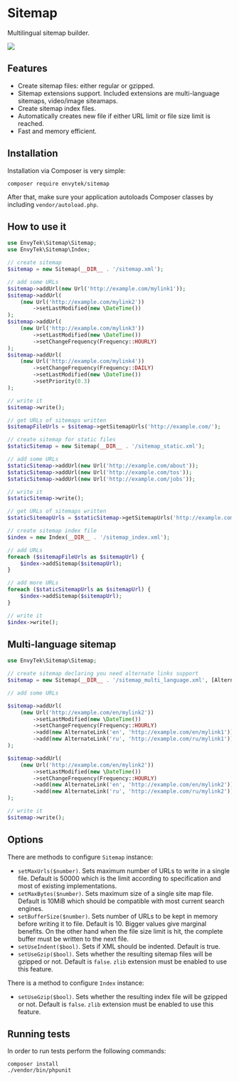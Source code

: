 Sitemap
=======

Multilingual sitemap builder.

<img src="https://travis-ci.org/EnvyTek/sitemap.svg" />

Features
--------

- Create sitemap files: either regular or gzipped.
- Sitemap extensions support. Included extensions are multi-language sitemaps, video/image siteamaps. 
- Create sitemap index files.
- Automatically creates new file if either URL limit or file size limit is reached.
- Fast and memory efficient.

Installation
------------

Installation via Composer is very simple:

```
composer require envytek/sitemap
```

After that, make sure your application autoloads Composer classes by including
`vendor/autoload.php`.

How to use it
-------------

```php
use EnvyTek\Sitemap\Sitemap;
use EnvyTek\Sitemap\Index;

// create sitemap
$sitemap = new Sitemap(__DIR__ . '/sitemap.xml');

// add some URLs
$sitemap->addUrl(new Url('http://example.com/mylink1'));
$sitemap->addUrl(
    (new Url('http://example.com/mylink2'))
        ->setLastModified(new \DateTime())
);
$sitemap->addUrl(
    (new Url('http://example.com/mylink3'))
        ->setLastModified(new \DateTime())
        ->setChangeFrequency(Frequency::HOURLY)
);
$sitemap->addUrl(
    (new Url('http://example.com/mylink4'))
        ->setChangeFrequency(Frequency::DAILY)
        ->setLastModified(new \DateTime())
        ->setPriority(0.3)
);

// write it
$sitemap->write();

// get URLs of sitemaps written
$sitemapFileUrls = $sitemap->getSitemapUrls('http://example.com/');

// create sitemap for static files
$staticSitemap = new Sitemap(__DIR__ . '/sitemap_static.xml');

// add some URLs
$staticSitemap->addUrl(new Url('http://example.com/about'));
$staticSitemap->addUrl(new Url('http://example.com/tos'));
$staticSitemap->addUrl(new Url('http://example.com/jobs'));

// write it
$staticSitemap->write();

// get URLs of sitemaps written
$staticSitemapUrls = $staticSitemap->getSitemapUrls('http://example.com/');

// create sitemap index file
$index = new Index(__DIR__ . '/sitemap_index.xml');

// add URLs
foreach ($sitemapFileUrls as $sitemapUrl) {
    $index->addSitemap($sitemapUrl);
}

// add more URLs
foreach ($staticSitemapUrls as $sitemapUrl) {
    $index->addSitemap($sitemapUrl);
}

// write it
$index->write();
```

Multi-language sitemap
----------------------

```php
use EnvyTek\Sitemap\Sitemap;

// create sitemap declaring you need alternate links support
$sitemap = new Sitemap(__DIR__ . '/sitemap_multi_language.xml', [AlternateLink::class]);

// add some URLs

$sitemap->addUrl(
    (new Url('http://example.com/en/mylink2'))
        ->setLastModified(new \DateTime())
        ->setChangeFrequency(Frequency::HOURLY)
        ->add(new AlternateLink('en', 'http://example.com/en/mylink1'))
        ->add(new AlternateLink('ru', 'http://example.com/ru/mylink1'))
);

$sitemap->addUrl(
    (new Url('http://example.com/en/mylink2'))
        ->setLastModified(new \DateTime())
        ->setChangeFrequency(Frequency::HOURLY)
        ->add(new AlternateLink('en', 'http://example.com/en/mylink2'))
        ->add(new AlternateLink('ru', 'http://example.com/ru/mylink2'))
);

// write it
$sitemap->write();
```

Options
-------

There are methods to configure `Sitemap` instance:
 
- `setMaxUrls($number)`. Sets maximum number of URLs to write in a single file.
  Default is 50000 which is the limit according to specification and most of
  existing implementations.
- `setMaxBytes($number)`. Sets maximum size of a single site map file.
  Default is 10MiB which should be compatible with most current search engines.
- `setBufferSize($number)`. Sets number of URLs to be kept in memory before writing it to file.
  Default is 10. Bigger values give marginal benefits.
  On the other hand when the file size limit is hit, the complete buffer must be written to the next file.
- `setUseIndent($bool)`. Sets if XML should be indented. Default is true.
- `setUseGzip($bool)`. Sets whether the resulting sitemap files will be gzipped or not.
  Default is `false`. `zlib` extension must be enabled to use this feature.

There is a method to configure `Index` instance:

- `setUseGzip($bool)`. Sets whether the resulting index file will be gzipped or not.
  Default is `false`. `zlib` extension must be enabled to use this feature.

Running tests
-------------

In order to run tests perform the following commands:

```
composer install
./vendor/bin/phpunit
```
